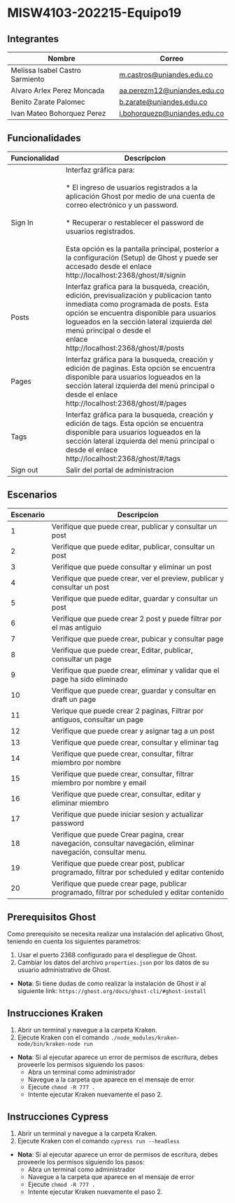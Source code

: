 # MISW4103-202215-Equipo19
## Integrantes
|Nombre|Correo|
|------|------|
|Melissa Isabel Castro Sarmiento|m.castros@uniandes.edu.co
|Alvaro Arlex Perez Moncada|aa.perezm12@uniandes.edu.co
|Benito Zarate Palomec|b.zarate@uniandes.edu.co
|Ivan Mateo Bohorquez Perez|i.bohorquezp@uniandes.edu.co
## Funcionalidades

| Funcionalidad | Descripcion                                                                                                                                                                                                                                                                                                                                                                                           |
|---------------|-------------------------------------------------------------------------------------------------------------------------------------------------------------------------------------------------------------------------------------------------------------------------------------------------------------------------------------------------------------------------------------------------------|
| Sign In       | Interfaz gráfica para:  <br><br>* El ingreso de usuarios registrados a la aplicación Ghost por medio de una cuenta de correo electrónico y un password.  <br><br>* Recuperar o restablecer el password de usuarios registrados. <br><br>Esta opción es la pantalla principal, posterior a la configuración (Setup) de Ghost y puede ser accesado desde el enlace http://localhost:2368/ghost/#/signin |
| Posts         | Interfaz grafica para la busqueda, creación, edición, previsualización y publicacion tanto inmediata como programada de posts. Esta opción se encuentra disponible para usuarios logueados en la sección lateral izquierda del menú principal o desde el <br>enlace <br>http://localhost:2368/ghost/#/posts                                                                                           |
| Pages         | Interfaz gráfica para la busqueda, creación y edición de paginas. Esta opción se encuentra disponible para usuarios logueados en la sección lateral izquierda del menú principal o desde el enlace http://localhost:2368/ghost/#/pages                                                                                                                                                                |
| Tags          | Interfaz gráfica para la busqueda, creación y edición de tags. Esta opción se encuentra disponible para usuarios logueados en la sección lateral izquierda del menú principal o desde el enlace http://localhost:2368/ghost/#/tags                                                                                                                                                                                                                                                                                     |
| Sign out      | Salir del portal de administracion                                                                                                                                                                                                                                                                                                                                                                    |


## Escenarios

| Escenario | Descripcion                                                                                                    |
|-----------|----------------------------------------------------------------------------------------------------------------|
| 1         | Verifique que puede crear, publicar y consultar un post                                                        |
| 2         | Verifique que puede editar, publicar, consultar un post                                                        |
| 3         | Verifique que puede consultar y eliminar un post                                                               |
| 4         | Verifique que puede crear, ver el preview, publicar y consultar un post                                        |
| 5         | Verifique que puede editar, guardar y consultar  un post                                                       |
| 6         | Verifique que puede crear 2 post y puede filtrar por el mas antiguio                                           |
| 7         | Verifique que puede crear, pubicar y consultar page                                                            |
| 8         | Verifique que puede crear, Editar, publicar, consultar un page                                                 |
| 9         | Verifique que puede crear, eliminar y validar que el page ha sido eliminado                                    |
| 10        | Verifique que puede crear, guardar y consultar en draft un page                                                |
| 11        | Verique que puede crear 2 paginas, Filtrar por antiguos, consultar un page                                     |
| 12        | Verifique que puede crear y asignar tag a un post                                                              |
| 13        | Verifique que puede crear, consultar y eliminar tag                                                            |
| 14        | Verifique que puede crear, consultar, filtrar miembro por nombre                                               |
| 15        | Verifique que puede crear, consultar, filtrar miembro por nombre y email                                       |
| 16        | Verifique que puede crear, consultar, editar y eliminar miembro                                                |
| 17        | Verifique que puede iniciar sesion y actualizar password                                                       |
| 18        | Verifique que puede Crear pagina, crear navegación, consultar navegación, eliminar navegación, consultar menu. |
| 19        | Verifique que puede crear post, publicar programado, filtrar por scheduled y editar contenido                  |
| 20        | Verifique que puede crear page, publicar programado, filtrar por scheduled y editar contenido                  |

## Prerequisitos Ghost
Como prerequisito se necesita realizar una instalación del aplicativo Ghost, teniendo en cuenta los siguientes parametros:
1. Usar el puerto 2368 configurado para el despliegue de Ghost.
2. Cambiar los datos del archivo `properties.json` por los datos de su usuario administrativo de Ghost.

* **Nota**: Si tiene dudas de como realizar la instalación de Ghost ir al siguiente link: `https://ghost.org/docs/ghost-cli/#ghost-install`

## Instrucciones Kraken
1. Abrir un terminal y navegue a la carpeta Kraken.
2. Ejecute Kraken con el comando `./node_modules/kraken-node/bin/kraken-node run`

* **Nota**:  Si al ejecutar aparece un error de permisos de escritura, debes proveerle los permisos siguiendo los pasos: 
    * Abra un terminal como administrador
    * Navegue a la carpeta que aparece en el mensaje de error 
    * Ejecute `chmod -R 777 .`
    * Intente ejecutar Kraken nuevamente el paso 2.
    
    
## Instrucciones Cypress
1. Abrir un terminal y navegue a la carpeta Kraken.
2. Ejecute Kraken con el comando `cypress run --headless`

* **Nota**:  Si al ejecutar aparece un error de permisos de escritura, debes proveerle los permisos siguiendo los pasos: 
    * Abra un terminal como administrador
    * Navegue a la carpeta que aparece en el mensaje de error 
    * Ejecute `chmod -R 777 .`
    * Intente ejecutar Kraken nuevamente el paso 2.


